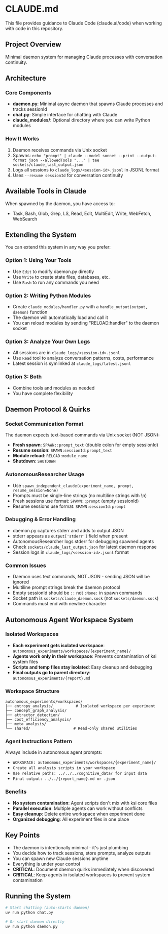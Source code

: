 # CLAUDE.md

This file provides guidance to Claude Code (claude.ai/code) when working with code in this repository.

## Project Overview
Minimal daemon system for managing Claude processes with conversation continuity.

## Architecture

### Core Components
- **daemon.py**: Minimal async daemon that spawns Claude processes and tracks sessionId
- **chat.py**: Simple interface for chatting with Claude
- **claude_modules/**: Optional directory where you can write Python modules

### How It Works
1. Daemon receives commands via Unix socket
2. Spawns: `echo "prompt" | claude --model sonnet --print --output-format json --allowedTools "..." | tee sockets/claude_last_output.json`
3. Logs all sessions to `claude_logs/<session-id>.jsonl` in JSONL format
4. Uses `--resume sessionId` for conversation continuity

## Available Tools in Claude
When spawned by the daemon, you have access to:
- Task, Bash, Glob, Grep, LS, Read, Edit, MultiEdit, Write, WebFetch, WebSearch

## Extending the System

You can extend this system in any way you prefer:

### Option 1: Using Your Tools
- Use `Edit` to modify daemon.py directly
- Use `Write` to create state files, databases, etc.
- Use `Bash` to run any commands you need

### Option 2: Writing Python Modules
- Create `claude_modules/handler.py` with a `handle_output(output, daemon)` function
- The daemon will automatically load and call it
- You can reload modules by sending "RELOAD:handler" to the daemon socket

### Option 3: Analyze Your Own Logs
- All sessions are in `claude_logs/<session-id>.jsonl`
- Use `Read` tool to analyze conversation patterns, costs, performance
- Latest session is symlinked at `claude_logs/latest.jsonl`

### Option 3: Both
- Combine tools and modules as needed
- You have complete flexibility

## Daemon Protocol & Quirks

### Socket Communication Format
The daemon expects text-based commands via Unix socket (NOT JSON):
- **Fresh spawn**: `SPAWN::prompt_text` (double colon for empty sessionId)
- **Resume session**: `SPAWN:sessionId:prompt_text`
- **Module reload**: `RELOAD:module_name`
- **Shutdown**: `SHUTDOWN`

### AutonomousResearcher Usage
- Use `spawn_independent_claude(experiment_name, prompt, resume_session=None)`
- Prompts must be single-line strings (no multiline strings with \n)
- Fresh sessions use format: `SPAWN::prompt` (empty sessionId)
- Resume sessions use format: `SPAWN:sessionId:prompt`

### Debugging & Error Handling
- daemon.py captures stderr and adds to output JSON
- stderr appears as `output['stderr']` field when present  
- AutonomousResearcher logs stderr for debugging spawned agents
- Check `sockets/claude_last_output.json` for latest daemon response
- Session logs in `claude_logs/<session-id>.jsonl` format

### Common Issues
- Daemon uses text commands, NOT JSON - sending JSON will be ignored
- Multiline prompt strings break the daemon protocol
- Empty sessionId should be `::` not `:None:` in spawn commands
- Socket path is `sockets/claude_daemon.sock` (not `sockets/daemon.sock`)
- Commands must end with newline character

## Autonomous Agent Workspace System

### Isolated Workspaces
- **Each experiment gets isolated workspace**: `autonomous_experiments/workspaces/{experiment_name}/`
- **Agents work only in their workspace**: Prevents contamination of ksi system files
- **Scripts and temp files stay isolated**: Easy cleanup and debugging
- **Final outputs go to parent directory**: `autonomous_experiments/{report}.md`

### Workspace Structure
```
autonomous_experiments/workspaces/
├── entropy_analysis/          # Isolated workspace per experiment
├── concept_graph_analysis/    
├── attractor_detection/       
├── cost_efficiency_analysis/  
├── meta_analysis/            
└── shared/                   # Read-only shared utilities
```

### Agent Instructions Pattern
Always include in autonomous agent prompts:
- `WORKSPACE: autonomous_experiments/workspaces/{experiment_name}/`
- `Create all analysis scripts in your workspace`
- `Use relative paths: ../../../cognitive_data/ for input data`
- `Final output: ../../{report_name}.md or .json`

### Benefits
- **No system contamination**: Agent scripts don't mix with ksi core files
- **Parallel execution**: Multiple agents can work without conflicts
- **Easy cleanup**: Delete entire workspace when experiment done
- **Organized debugging**: All experiment files in one place

## Key Points
- The daemon is intentionally minimal - it's just plumbing
- You decide how to track sessions, store prompts, analyze outputs
- You can spawn new Claude sessions anytime
- Everything is under your control
- **CRITICAL**: Document daemon quirks immediately when discovered
- **CRITICAL**: Keep agents in isolated workspaces to prevent system contamination

## Running the System
```bash
# Start chatting (auto-starts daemon)
uv run python chat.py

# Or start daemon directly
uv run python daemon.py
```